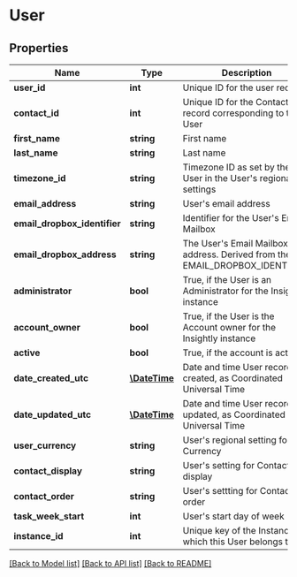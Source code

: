 # User

## Properties
Name | Type | Description | Notes
------------ | ------------- | ------------- | -------------
**user_id** | **int** | Unique ID for the user record | [optional] 
**contact_id** | **int** | Unique ID for the Contact record corresponding to the User | [optional] 
**first_name** | **string** | First name | [optional] 
**last_name** | **string** | Last name | [optional] 
**timezone_id** | **string** | Timezone ID as set by the User in the User&#39;s regional settings | [optional] 
**email_address** | **string** | User&#39;s email address | [optional] 
**email_dropbox_identifier** | **string** | Identifier for the User&#39;s Email Mailbox | [optional] 
**email_dropbox_address** | **string** | The User&#39;s Email Mailbox address. Derived from the EMAIL_DROPBOX_IDENTIFIER. | [optional] 
**administrator** | **bool** | True, if the User is an Administrator for the Insightly instance | [optional] 
**account_owner** | **bool** | True, if the User is the Account owner for the Insightly instance | [optional] 
**active** | **bool** | True, if the account is active | [optional] 
**date_created_utc** | [**\DateTime**](\DateTime.md) | Date and time User record created, as Coordinated Universal Time | [optional] 
**date_updated_utc** | [**\DateTime**](\DateTime.md) | Date and time User record updated, as Coordinated Universal Time | [optional] 
**user_currency** | **string** | User&#39;s regional setting for Currency | [optional] 
**contact_display** | **string** | User&#39;s setting for Contact List display | [optional] 
**contact_order** | **string** | User&#39;s settting for Contact List order | [optional] 
**task_week_start** | **int** | User&#39;s start day of week | [optional] 
**instance_id** | **int** | Unique key of the Instance which this User belongs to | [optional] 

[[Back to Model list]](../README.md#documentation-for-models) [[Back to API list]](../README.md#documentation-for-api-endpoints) [[Back to README]](../README.md)


